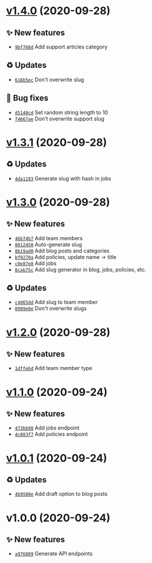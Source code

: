 # [v1.4.0](https://github.com/koj-co/strapi/compare/v1.3.1...v1.4.0) (2020-09-28)

## ✨ New features

- [`9bf768d`](https://github.com/koj-co/strapi/commit/9bf768d)  Add support articles category

## ♻️ Updates

- [`616b5ec`](https://github.com/koj-co/strapi/commit/616b5ec)  Don&#x27;t overwrite slug

## 🐛 Bug fixes

- [`d5140cd`](https://github.com/koj-co/strapi/commit/d5140cd)  Set random string length to 10
- [`f4667ae`](https://github.com/koj-co/strapi/commit/f4667ae)  Don&#x27;t overwrite support slug

# [v1.3.1](https://github.com/koj-co/strapi/compare/v1.3.0...v1.3.1) (2020-09-28)

## ♻️ Updates

- [`4da1193`](https://github.com/koj-co/strapi/commit/4da1193)  Generate slug with hash in jobs

# [v1.3.0](https://github.com/koj-co/strapi/compare/v1.2.0...v1.3.0) (2020-09-28)

## ✨ New features

- [`46b74b7`](https://github.com/koj-co/strapi/commit/46b74b7)  Add team members
- [`8012450`](https://github.com/koj-co/strapi/commit/8012450)  Auto-generate slug
- [`8b19ad0`](https://github.com/koj-co/strapi/commit/8b19ad0)  Add blog posts and categories
- [`bf9270a`](https://github.com/koj-co/strapi/commit/bf9270a)  Add policies, update name -&gt; title
- [`c0e87e8`](https://github.com/koj-co/strapi/commit/c0e87e8)  Add jobs
- [`8cab75c`](https://github.com/koj-co/strapi/commit/8cab75c)  Add slug generator in blog, jobs, policies, etc.

## ♻️ Updates

- [`c4d65dd`](https://github.com/koj-co/strapi/commit/c4d65dd)  Add slug to team member
- [`0999e8e`](https://github.com/koj-co/strapi/commit/0999e8e)  Don&#x27;t overwrite slugs

# [v1.2.0](https://github.com/koj-co/strapi/compare/v1.1.0...v1.2.0) (2020-09-28)

## ✨ New features

- [`1dffebd`](https://github.com/koj-co/strapi/commit/1dffebd)  Add team member type

# [v1.1.0](https://github.com/koj-co/strapi/compare/v1.0.1...v1.1.0) (2020-09-24)

## ✨ New features

- [`473bb98`](https://github.com/koj-co/strapi/commit/473bb98)  Add jobs endpoint
- [`4c803f7`](https://github.com/koj-co/strapi/commit/4c803f7)  Add policies endpoint

# [v1.0.1](https://github.com/koj-co/strapi/compare/v1.0.0...v1.0.1) (2020-09-24)

## ♻️ Updates

- [`4b9500e`](https://github.com/koj-co/strapi/commit/4b9500e)  Add draft option to blog posts

# v1.0.0 (2020-09-24)

## ✨ New features

- [`a976809`](https://github.com/koj-co/strapi/commit/a976809)  Generate API endpoints
